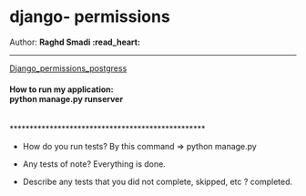 
# django- permissions
  Author: **Raghd Smadi :read_heart:**
<br>
*************************************************
[Django_permissions_postgress]() <br>

<h4>How to run my application:
<br> python manage.py runserver </h4>
<br>
*************************************************

- How do you run tests? By this command => python manage.py  <br>


- Any tests of note? Everything is done.<br>


- Describe any tests that you did not complete, skipped, etc ? 
completed.
